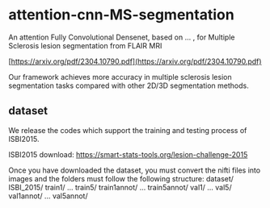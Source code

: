 # attention-cnn-MS-segmentation
An attention Fully Convolutional Densenet, based on ... , for Multiple Sclerosis lesion segmentation from FLAIR MRI

[https://arxiv.org/pdf/2304.10790.pdf](https://arxiv.org/pdf/2304.10790.pdf)

Our framework achieves more accuracy in multiple sclerosis lesion segmentation tasks compared with other 2D/3D segmentation methods.

## dataset 
We release the codes which support the training and testing process of ISBI2015.

ISBI2015 download: https://smart-stats-tools.org/lesion-challenge-2015

Once you have downloaded the dataset, you must convert the nifti files into images and the folders must follow the following structure:
dataset/
  ISBI_2015/
    train1/
    ...
    train5/
    train1annot/
    ...
    train5annot/
    val1/
    ...
    val5/
    val1annot/
    ...
    val5annot/
    
